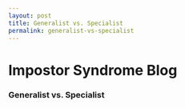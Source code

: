 ```yaml
---
layout: post
title: Generalist vs. Specialist
permalink: generalist-vs-specialist
---
```


# Impostor Syndrome Blog
### Generalist vs. Specialist
